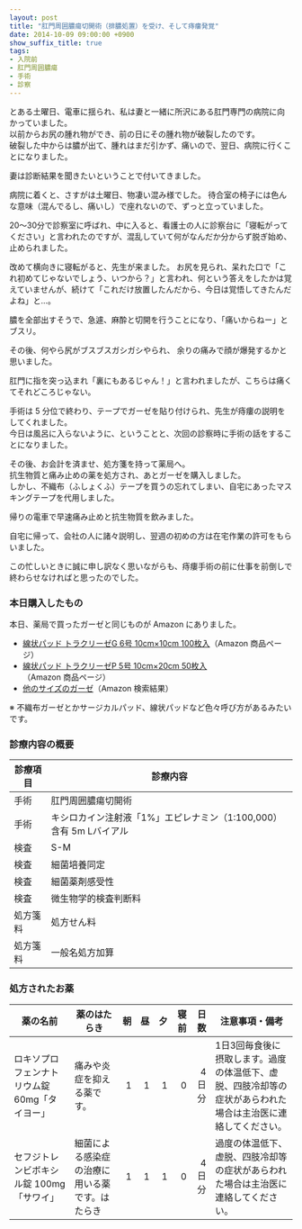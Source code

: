 ```yaml
---
layout: post
title: "肛門周囲膿瘍切開術（排膿処置）を受け、そして痔瘻発覚"
date: 2014-10-09 09:00:00 +0900
show_suffix_title: true
tags:
- 入院前
- 肛門周囲膿瘍
- 手術
- 診察
---
```


とある土曜日、電車に揺られ、私は妻と一緒に所沢にある肛門専門の病院に向かっていました。  
以前からお尻の腫れ物ができ、前の日にその腫れ物が破裂したのです。  
破裂した中からは膿が出て、腫れはまだ引かず、痛いので、翌日、病院に行くことになりました。

妻は診断結果を聞きたいということで付いてきました。

病院に着くと、さすがは土曜日、物凄い混み様でした。
待合室の椅子には色んな意味（混んでるし、痛いし）で座れないので、ずっと立っていました。

20〜30分で診察室に呼ばれ、中に入ると、看護士の人に診察台に「寝転がってください」と言われたのですが、混乱していて何がなんだか分からず脱ぎ始め、止められました。

<!-- more -->

改めて横向きに寝転がると、先生が来ました。
お尻を見られ、呆れた口で「これ初めてじゃないでしょう、いつから？」と言われ、何という答えをしたかは覚えていませんが、続けて「これだけ放置したんだから、今日は覚悟してきたんだよね」と...。

膿を全部出すそうで、急遽、麻酔と切開を行うことになり、「痛いからねー」とブスリ。

その後、何やら尻がブスブスガシガシやられ、
余りの痛みで顔が爆発するかと思いました。

肛門に指を突っ込まれ「裏にもあるじゃん！」と言われましたが、こちらは痛くてそれどころじゃない。

手術は 5 分位で終わり、テープでガーゼを貼り付けられ、先生が痔瘻の説明をしてくれました。  
今日は風呂に入らないように、ということと、次回の診察時に手術の話をすることになりました。

その後、お会計を済ませ、処方箋を持って薬局へ。  
抗生物質と痛み止めの薬を処方され、あとガーゼを購入しました。  
しかし、不織布（ふしょくふ）テープを買うの忘れてしまい、自宅にあったマスキングテープを代用しました。

帰りの電車で早速痛み止めと抗生物質を飲みました。

自宅に帰って、会社の人に諸々説明し、翌週の初めの方は在宅作業の許可をもらいました。

この忙しいときに誠に申し訳なく思いながらも、痔瘻手術の前に仕事を前倒しで終わらせなければと思ったのでした。


### 本日購入したもの

本日、薬局で買ったガーゼと同じものが Amazon にありました。

- [線状パッド トラクリーゼG 6号 10cm×10cm 100枚入](http://www.amazon.co.jp/exec/obidos/ASIN/B00FX4FMN8/jirou-programmer-22/ref=nosim)（Amazon 商品ページ）
- [線状パッド トラクリーゼP 5号 10cm×20cm 50枚入](http://www.amazon.co.jp/exec/obidos/ASIN/B00FX4DU7I/jirou-programmer-22/ref=nosim)（Amazon 商品ページ）
- [他のサイズのガーゼ](http://www.amazon.co.jp/s/?field-keywords=%E3%83%88%E3%83%A9%E3%82%AF%E3%83%AA%E3%83%BC%E3%82%BC&tag=jirou-programmer-22)（Amazon 検索結果）

※ 不織布ガーゼとかサージカルパッド、線状パッドなど色々呼び方があるみたいです。

### 診療内容の概要

|診療項目|診療内容|
|-|-|
|手術|肛門周囲膿瘍切開術|
|手術|キシロカイン注射液「1%」エピレナミン（1:100,000）含有 5m Lバイアル|
|検査|S-M|
|検査|細菌培養同定|
|検査|細菌薬剤感受性|
|検査|微生物学的検査判断料|
|処方箋料|処方せん料|
|処方箋料|一般名処方加算|


### 処方されたお薬

|薬の名前|薬のはたらき|朝|昼|夕|寝前|日数|注意事項・備考|
|-|-|-:|-:|-:|-:|-:|-|
|ロキソプロフェンナトリウム錠 60mg「タイヨー」|痛みや炎症を抑える薬です。|1|1|1|0|4日分|1日3回毎食後に摂取します。過度の体温低下、虚脱、四肢冷却等の症状があらわれた場合は主治医に連絡してください。|
|セフジトレンビボキシル錠 100mg「サワイ」|細菌による感染症の治療に用いる薬です。はたらき|1|1|1|0|4日分|過度の体温低下、虚脱、四肢冷却等の症状があらわれた場合は主治医に連絡してください。|
